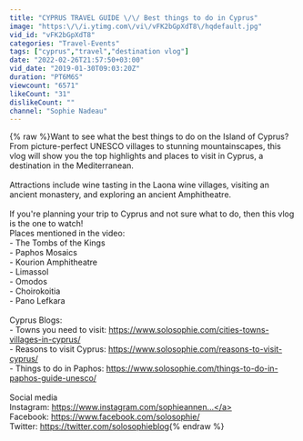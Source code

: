 ```yaml
---
title: "CYPRUS TRAVEL GUIDE \/\/ Best things to do in Cyprus"
image: "https:\/\/i.ytimg.com\/vi\/vFK2bGpXdT8\/hqdefault.jpg"
vid_id: "vFK2bGpXdT8"
categories: "Travel-Events"
tags: ["cyprus","travel","destination vlog"]
date: "2022-02-26T21:57:50+03:00"
vid_date: "2019-01-30T09:03:20Z"
duration: "PT6M6S"
viewcount: "6571"
likeCount: "31"
dislikeCount: ""
channel: "Sophie Nadeau"
---
```

{% raw %}Want to see what the best things to do on the Island of Cyprus? From picture-perfect UNESCO villages to stunning mountainscapes, this vlog will show you the top highlights and places to visit in Cyprus, a destination in the Mediterranean.<br /><br />Attractions include wine tasting in the Laona wine villages, visiting an ancient monastery, and exploring an ancient Amphitheatre.<br /><br />If you're planning your trip to Cyprus and not sure what to do, then this vlog is the one to watch! <br />Places mentioned in the video:<br />- The Tombs of the Kings<br />- Paphos Mosaics<br />- Kourion Amphitheatre<br />- Limassol<br />- Omodos<br />- Choirokoitia <br />- Pano Lefkara<br /><br />Cyprus Blogs:<br />- Towns you need to visit: <a rel="nofollow" target="blank" href="https://www.solosophie.com/cities-towns-villages-in-cyprus/">https://www.solosophie.com/cities-towns-villages-in-cyprus/</a><br />- Reasons to visit Cyprus: <a rel="nofollow" target="blank" href="https://www.solosophie.com/reasons-to-visit-cyprus/">https://www.solosophie.com/reasons-to-visit-cyprus/</a><br />- Things to do in Paphos: <a rel="nofollow" target="blank" href="https://www.solosophie.com/things-to-do-in-paphos-guide-unesco/">https://www.solosophie.com/things-to-do-in-paphos-guide-unesco/</a><br /><br />Social media<br />Instagram: <a rel="nofollow" target="blank" href="https://www.instagram.com/sophieannen...">https://www.instagram.com/sophieannen...</a><br />Facebook: <a rel="nofollow" target="blank" href="https://www.facebook.com/solosophie/">https://www.facebook.com/solosophie/</a><br />Twitter: <a rel="nofollow" target="blank" href="https://twitter.com/solosophieblog">https://twitter.com/solosophieblog</a>{% endraw %}
